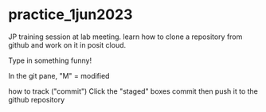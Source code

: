 # practice_1jun2023
JP training session at lab meeting. learn how to clone a repository from github and work on it in posit cloud.

Type in something funny!

In the git pane, "M" = modified

how to track ("commit")
Click the "staged" boxes
commit
then push it to the github repository

